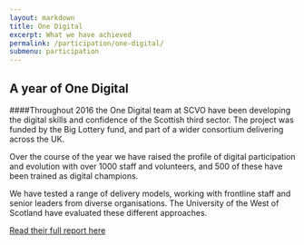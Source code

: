 ```yaml
---
layout: markdown
title: One Digital
excerpt: What we have achieved
permalink: /participation/one-digital/
submenu: participation
---
```


## A year of One Digital

####Throughout 2016 the One Digital team at SCVO have been developing the digital skills and confidence of the Scottish third sector. The project was funded by the Big Lottery fund, and part of a wider consortium delivering across the UK. 

Over the course of the year we have raised the profile of digital participation and evolution with over 1000 staff and volunteers, and 500 of these have been trained as digital champions. 

We have tested a range of delivery models, working with frontline staff and senior leaders from diverse organisations. The University of the West of Scotland have evaluated these different approaches. 

<a href="/files/MCS SCVO Report WEB.pdf" class="btn white-text">Read their full report here</a>
